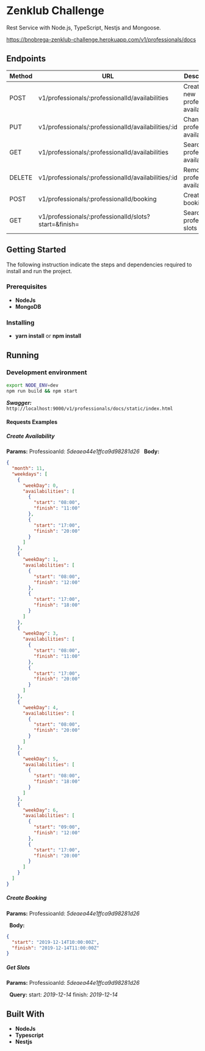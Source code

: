 # Zenklub Challenge
Rest Service with Node.js, TypeScript, Nestjs and Mongoose.

https://bnobrega-zenklub-challenge.herokuapp.com/v1/professionals/docs

## Endpoints
| Method | URL                                                           | Description                                 |
| ------ | --------------------------------------------------------------| ------------------------------------------- |
| POST   | v1/professionals/:professionalId/availabilities               | Creates new professional availability       |
| PUT    | v1/professionals/:professionalId/availabilities/:id           | Change professional availability            |
| GET    | v1/professionals/:professionalId/availabilities               | Search professional availability            |
| DELETE | v1/professionals/:professionalId/availabilities/:id           | Remove professional availability            |
| POST   | v1/professionals/:professionalId/booking                      | Creates booking                             |
| GET    | v1/professionals/:professionalId/slots?start=&finish=         | Search professional slots                   |

## Getting Started

The following instruction indicate the steps and dependencies required to install and run the project.

### Prerequisites

- **NodeJs**
- **MongoDB**

### Installing

- **yarn install** or **npm install**

## Running

### Development environment

```bash
export NODE_ENV=dev
npm run build && npm start
```

***Swagger:*** `http://localhost:9000/v1/professionals/docs/static/index.html`

#### Requests Examples
##### Create Availability

**Params:**
ProfessioanId: *5deaea44e1ffca9d98281d26*
&nbsp;
**Body:**

```json
{
  "month": 11,
  "weekdays": [
    {
      "weekDay": 0,
      "availabilities": [
        {
          "start": "08:00",
          "finish": "11:00"
        },
        {
          "start": "17:00",
          "finish": "20:00"
        }
      ]
    },
    {
      "weekDay": 1,
      "availabilities": [
        {
          "start": "08:00",
          "finish": "12:00"
        },
        {
          "start": "17:00",
          "finish": "18:00"
        }
      ]
    },
    {
      "weekDay": 3,
      "availabilities": [
        {
          "start": "08:00",
          "finish": "11:00"
        },
        {
          "start": "17:00",
          "finish": "20:00"
        }
      ]
    },
    {
      "weekDay": 4,
      "availabilities": [
        {
          "start": "08:00",
          "finish": "20:00"
        }
      ]
    },
    {
      "weekDay": 5,
      "availabilities": [
        {
          "start": "08:00",
          "finish": "18:00"
        }
      ]
    },
    {
      "weekDay": 6,
      "availabilities": [
        {
          "start": "09:00",
          "finish": "12:00"
        },
        {
          "start": "17:00",
          "finish": "20:00"
        }
      ]
    }
  ]
}
```

##### Create Booking

**Params:**
ProfessioanId: *5deaea44e1ffca9d98281d26*

&nbsp;
**Body:**

```json
{
  "start": "2019-12-14T10:00:00Z",
  "finish": "2019-12-14T11:00:00Z"
}
```

##### Get Slots

**Params:**
ProfessioanId: *5deaea44e1ffca9d98281d26*

&nbsp;
**Query:**
start: *2019-12-14*
finish: *2019-12-14*

## Built With

- **NodeJs**
- **Typescript**
- **Nestjs**
